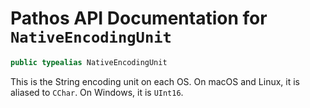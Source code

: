 # Pathos API Documentation for `NativeEncodingUnit`

```swift
public typealias NativeEncodingUnit
```

This is the String encoding unit on each OS. On macOS and Linux, it is aliased to `CChar`. On
Windows, it is `UInt16`.

